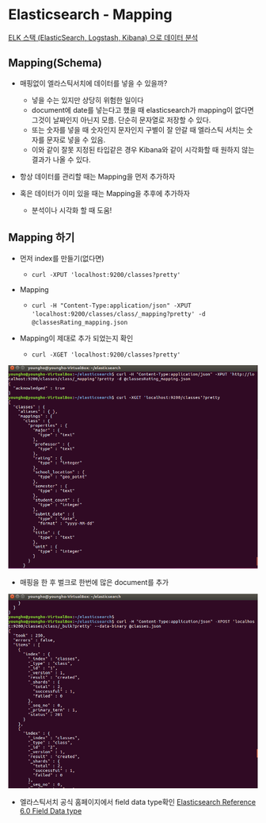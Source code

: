 # Elasticsearch - Mapping

[ELK 스택 (ElasticSearch, Logstash, Kibana) 으로 데이터 분석](https://www.inflearn.com/course/elk-%EC%8A%A4%ED%83%9D-%EB%8D%B0%EC%9D%B4%ED%84%B0-%EB%B6%84%EC%84%9D/)

## Mapping(Schema)

- 매핑없이 엘라스틱서치에 데이터를 넣을 수 있을까?
  - 넣을 수는 있지만 상당히 위험한 일이다
  - document에 date를 넣는다고 했을 때 elasticsearch가 mapping이 없다면 그것이 날짜인지 아닌지 모름. 단순히 문자열로 저장할 수 있다.
  - 또는 숫자를 넣을 때 숫자인지 문자인지 구별이 잘 안갈 때 엘라스틱 서치는 숫자를 문자로 넣을 수 있음.
  - 이와 같이 잘못 지정된 타입같은 경우 Kibana와 같이 시각화할 때 원하지 않는 결과가 나올 수 있다.  

- 항상 데이터를 관리할 때는 Mapping을 먼저 추가하자
- 혹은 데이터가 이미 있을 때는 Mapping을 추후에 추가하자
  - 분석이나 시각화 할 때 도움!


## Mapping 하기

- 먼저 index를 만들기(없다면)
   - `curl -XPUT 'localhost:9200/classes?pretty'`

- Mapping
   - `curl -H "Content-Type:application/json" -XPUT 'localhost:9200/classes/class/_mapping?pretty' -d @classesRating_mapping.json`


- Mapping이 제대로 추가 되었는지 확인
  - `curl -XGET 'localhost:9200/classes?pretty'`

<img src="./imgs/add_mapping.jpg">

- 매핑을 한 후 벌크로 한번에 많은 document를 추가

<img src="./imgs/add_document_bulk.jpg">



- 엘라스틱서치 공식 홈페이지에서 field data type확인
[Elasticsearch Reference 6.0 Field Data type](https://www.elastic.co/guide/en/elasticsearch/reference/6.0/mapping-types.html)
